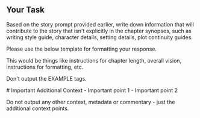 ## Your Task

Based on the story prompt provided earlier, write down information that will contribute to the story that isn't explicitly in the chapter synopses, such as writing style guide, character details, setting details, plot continuity guides.

Please use the below template for formatting your response.

This would be things like instructions for chapter length, overall vision, instructions for formatting, etc.

Don't output the EXAMPLE tags.

<EXAMPLE>
# Important Additional Context
- Important point 1
- Important point 2
</EXAMPLE>

Do not output any other context, metadata or commentary - just the additional context points.
